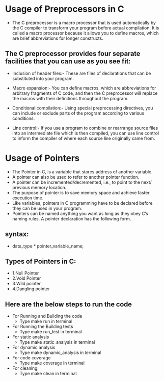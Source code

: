 # Usage of Preprocessors in C

* The C preprocessor is a macro processor that is used automatically by the C compiler to transform your program before actual compilation. It is called a macro processor because it allows you to define macros, which are brief abbreviations for longer constructs.

 ## The C preprocessor provides four separate facilities that you can use as you see fit:

* Inclusion of header files:- These are files of declarations that can be substituted into your program.

* Macro expansion:- You can define macros, which are abbreviations for arbitrary fragments of C code, and then the C preprocessor will replace the macros with their definitions                     throughout the program.

* Conditional compilation:- Using special preprocessing directives, you can include or exclude parts of the program according to various conditions.

* Line control:- If you use a program to combine or rearrange source files into an intermediate file which is then compiled, you can use line control to inform the compiler of                     where each source line originally came from.


# Usage of Pointers

* The Pointer in C, is a variable that stores address of another variable.
* A pointer can also be used to refer to another pointer function.
* A pointer can be incremented/decremented, i.e., to point to the next/ previous memory location.
* The purpose of pointer is to save memory space and achieve faster execution time.
* Like variables, pointers in C programming have to be declared before they can be used in your program.
* Pointers can be named anything you want as long as they obey C’s naming rules. A pointer declaration has the following form.

 ## syntax:
   * data_type * pointer_variable_name;

## Types of Pointers in C:
* 1.Null Pointer
* 2.Void Pointer
* 3.Wild pointer
* 4.Dangling pointer











## Here are the below steps to run the code
 
 * For Running and Building the code
   * Type make run in terminal
 * For Running the Building tests
   * Type make run_test in terminal
 * For static analysis
   * Type make static_analysis in terminal
 * For dynamic analysis
   * Type make dynamic_analysis in terminal
 * For code coverage
   * Type make coverage in terminal
 * For cleaning
   * Type make clean in terminal

